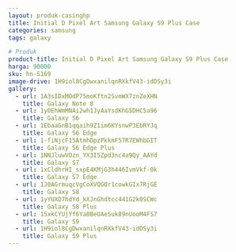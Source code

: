 ```yaml
---
layout: produk-casinghp
title: Initial D Pixel Art Samsung Galaxy S9 Plus Case
categories: samsung
tags: galaxy

# Produk
product-title: Initial D Pixel Art Samsung Galaxy S9 Plus Case
harga: 90000
sku: hn-5169
image-drive: 1H9iol8CgDwxanilqnRXkfV43-idDSy3i
gallery:
  - url: 1A3sIDxMOdP75moKftn2SvmWX7znZeXHN
    title: Galaxy Note 8
  - url: 1y0EhWmMNAi2wh1JyAaYsdKhG5DHC5a96
    title: Galaxy S6
  - url: 1EbaaGnB1qqaih9Z1im6KYsnwP3EbRYJq
    title: Galaxy S6 Edge
  - url: 1-fiNjcF15AtmhDpzPkkmF57R7EWhbGIT
    title: Galaxy S6 Edge Plus
  - url: 1NNJluwVOzn_YX3I5Zpd3nc4a9Qy_AAYd
    title: Galaxy S7
  - url: 1xCldhrHI_sxpE4KMjG3h446IvmVkf-0k
    title: Galaxy S7 Edge
  - url: 1J0AGrmuqcVgCoXVQGOr1cowkGIx7RjGE
    title: Galaxy S8
  - url: 1yYUXD7hdYd_kXJnGhdtcc441G2k0SCWc
    title: Galaxy S8 Plus
  - url: 15xkCYUjYf6Ya0BeUAeSuk89nUooM4FS7
    title: Galaxy S9
  - url: 1H9iol8CgDwxanilqnRXkfV43-idDSy3i
    title: Galaxy S9 Plus
---
```

